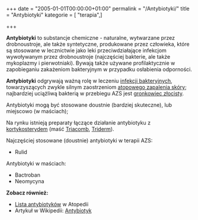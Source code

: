 +++
date = "2005-01-01T00:00:00+01:00"
permalink = "/Antybiotyki/"
title = "Antybiotyki"
kategorie = [ "terapia",]

+++

**Antybiotyki** to substancje chemiczne - naturalne, wytwarzane przez drobnoustroje, ale także syntetyczne, produkowane przez człowieka, które są stosowane w lecznictwie jako leki przeciwdziałające infekcjom wywoływanym przez drobnoustroje (najczęściej bakterie, ale także mykoplazmy i pierwotniaki). Bywają także używane profilaktycznie w zapobieganiu zakażeniom bakteryjnym w przypadku osłabienia odporności.

**Antybiotyki** odgrywają ważną rolę w leczeniu [infekcji bakteryjnych](/atopedia/infekcja_skóry "wikilink"), towarzyszących zwykle silnym zaostrzeniom [atopowego zapalenia skóry](/atopedia/atopowe_zapalenie_skóry "wikilink"); najbardziej uciążliwą bakterią w przebiegu AZS jest [gronkowiec złocisty](/atopedia/gronkowiec_złocisty "wikilink").

<div align="center">
</div>
Antybiotyki mogą być stosowane doustnie (bardziej skuteczne), lub miejscowo (w maściach);

Na rynku istnieją preparaty łączące działanie antybiotyku z [kortykosterydem](/atopedia/Kortykosterydy "wikilink") (maść [Triacomb](/atopedia/Triacomb "wikilink"), [Triderm](/atopedia/Triderm "wikilink")).

Najczęściej stosowane (doustnie) antybiotyki w terapii AZS:

-   Rulid

Antybiotyki w maściach:

-   Bactroban
-   Neomycyna

**Zobacz również:**

-   [Lista antybiotyków](/atopedia/:kategoria:Antybiotyki "wikilink") w Atopedii
-   Artykuł w Wikipedii: [Antybiotyk](/atopedia/wikipedia:Antybiotyk "wikilink")
